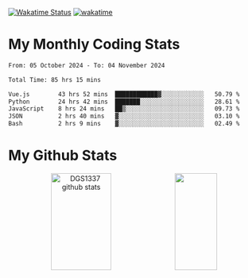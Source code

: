 [![Wakatime Status](https://github.com/noopurphalak/noopurphalak/workflows/wakatime-status-update/badge.svg)](https://github.com/noopurphalak/noopurphalak/actions/workflows/main.yml)
[![wakatime](https://wakatime.com/badge/user/80ace140-ef40-4fdd-b8ed-f3be3d2e1aea.svg)](https://wakatime.com/@80ace140-ef40-4fdd-b8ed-f3be3d2e1aea)

# My Monthly Coding Stats

<!--START_SECTION:waka-->

```txt
From: 05 October 2024 - To: 04 November 2024

Total Time: 85 hrs 15 mins

Vue.js        43 hrs 52 mins  ████████████▓░░░░░░░░░░░░   50.79 %
Python        24 hrs 42 mins  ███████░░░░░░░░░░░░░░░░░░   28.61 %
JavaScript    8 hrs 24 mins   ██▒░░░░░░░░░░░░░░░░░░░░░░   09.73 %
JSON          2 hrs 40 mins   ▓░░░░░░░░░░░░░░░░░░░░░░░░   03.10 %
Bash          2 hrs 9 mins    ▓░░░░░░░░░░░░░░░░░░░░░░░░   02.49 %
```

<!--END_SECTION:waka-->

# My Github Stats
<div style="text-align: center;">
  <img width="49%" height="195px" src="https://github-readme-stats-sigma-five.vercel.app/api?username=noopurphalak&show_icons=true&count_private=true&hide_border=true&title_color=ecf2f8&icon_color=0d1117&text_color=FFFFFF&bg_color=0d1117" alt="DGS1337 github stats" />
  <img width="41%" height="195px" src="https://github-readme-stats-sigma-five.vercel.app/api/top-langs/?username=noopurphalak&layout=compact&hide_border=true&title_color=ecf2f8&text_color=FFFFFF&bg_color=0d1117" />
</div>
